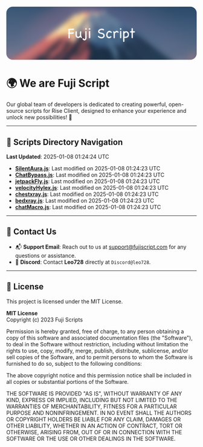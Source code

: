 ![Banner](.github/b.webp)

# 🌍 **We are Fuji Script**

Our global team of developers is dedicated to creating powerful, open-source scripts for Rise Client, designed to enhance your experience and unlock new possibilities! 🌟

---
<!-- SCRIPTS_NAVIGATION_START -->
## 📂 **Scripts Directory Navigation**

**Last Updated**: 2025-01-08 01:24:24 UTC

- **[SilentAura.js](scripts/SilentAura.js)**: Last modified on 2025-01-08 01:24:23 UTC
- **[ChatBypass.js](scripts/ChatBypass.js)**: Last modified on 2025-01-08 01:24:23 UTC
- **[jetpackFly.js](scripts/jetpackFly.js)**: Last modified on 2025-01-08 01:24:23 UTC
- **[velocityHylex.js](scripts/velocityHylex.js)**: Last modified on 2025-01-08 01:24:23 UTC
- **[chestxray.js](scripts/chestxray.js)**: Last modified on 2025-01-08 01:24:23 UTC
- **[bedxray.js](scripts/bedxray.js)**: Last modified on 2025-01-08 01:24:23 UTC
- **[chatMacro.js](scripts/chatMacro.js)**: Last modified on 2025-01-08 01:24:23 UTC

<!-- SCRIPTS_NAVIGATION_END -->

---

## 💬 **Contact Us**  
- 📬 **Support Email**: Reach out to us at [support@fujiscript.com](mailto:support@fujiscript.com) for any questions or assistance.  
- 💬 **Discord**: Contact **Leo728** directly at `Discord@leo728`.

---

## 📜 **License**

This project is licensed under the MIT License.  

**MIT License**  
Copyright (c) 2023 Fuji Scripts  

Permission is hereby granted, free of charge, to any person obtaining a copy of this software and associated documentation files (the "Software"), to deal in the Software without restriction, including without limitation the rights to use, copy, modify, merge, publish, distribute, sublicense, and/or sell copies of the Software, and to permit persons to whom the Software is furnished to do so, subject to the following conditions:  

The above copyright notice and this permission notice shall be included in all copies or substantial portions of the Software.  

THE SOFTWARE IS PROVIDED "AS IS", WITHOUT WARRANTY OF ANY KIND, EXPRESS OR IMPLIED, INCLUDING BUT NOT LIMITED TO THE WARRANTIES OF MERCHANTABILITY, FITNESS FOR A PARTICULAR PURPOSE AND NONINFRINGEMENT. IN NO EVENT SHALL THE AUTHORS OR COPYRIGHT HOLDERS BE LIABLE FOR ANY CLAIM, DAMAGES OR OTHER LIABILITY, WHETHER IN AN ACTION OF CONTRACT, TORT OR OTHERWISE, ARISING FROM, OUT OF OR IN CONNECTION WITH THE SOFTWARE OR THE USE OR OTHER DEALINGS IN THE SOFTWARE.  
